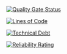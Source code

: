 [![Quality Gate Status](https://sonarcloud.io/api/project_badges/measure?project=ABBA-74_test-sonarcloud&metric=alert_status)](https://sonarcloud.io/summary/new_code?id=ABBA-74_test-sonarcloud)

[![Lines of Code](https://sonarcloud.io/api/project_badges/measure?project=ABBA-74_test-sonarcloud&metric=ncloc)](https://sonarcloud.io/summary/new_code?id=ABBA-74_test-sonarcloud)

[![Technical Debt](https://sonarcloud.io/api/project_badges/measure?project=ABBA-74_test-sonarcloud&metric=sqale_index)](https://sonarcloud.io/summary/new_code?id=ABBA-74_test-sonarcloud)

[![Reliability Rating](https://sonarcloud.io/api/project_badges/measure?project=ABBA-74_test-sonarcloud&metric=reliability_rating)](https://sonarcloud.io/summary/new_code?id=ABBA-74_test-sonarcloud)
